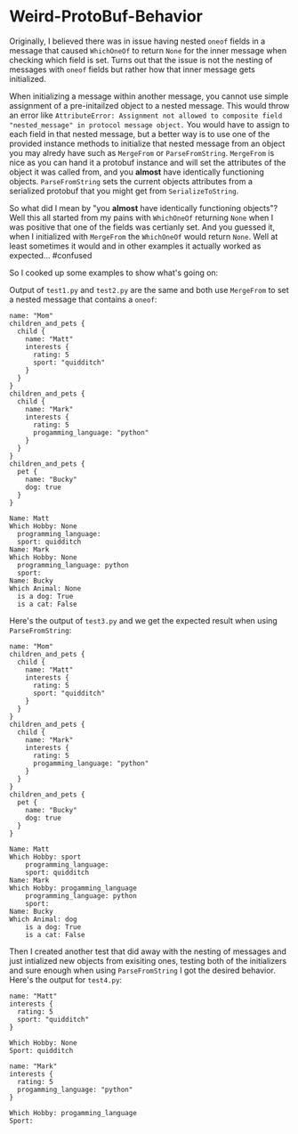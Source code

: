 # Weird-ProtoBuf-Behavior

Originally, I believed there was in issue having nested `oneof` fields in a message that caused `WhichOneOf` to return `None` for the inner message when checking which field is set. Turns out that the issue is not the nesting of messages with `oneof` fields but rather how that inner message gets initialized. 

When initializing a message within another message, you cannot use simple assignment of a pre-initailzed object to a nested message. This would throw an error like `AttributeError: Assignment not allowed to composite field "nested_message" in protocol message object.` You would have to assign to each field in that nested message, but a better way is to use one of the provided instance methods to initialize that nested message from an object you may alredy have such as `MergeFrom` or `ParseFromString`. `MergeFrom` is nice as you can hand it a protobuf instance and will set the attributes of the object it was called from, and you **almost** have identically functioning objects. `ParseFromString` sets the current objects attributes from a serialized protobuf that you might get from `SerializeToString`.

So what did I mean by "you **almost** have identically functioning objects"? Well this all started from my pains with `WhichOneOf` returning `None` when I was positive that one of the fields was certianly set. And you guessed it, when I initialized with `MergeFrom` the `WhichOneOf` would return `None`. Well at least sometimes it would and in other examples it actually worked as expected... #confused

So I cooked up some examples to show what's going on:

Output of `test1.py` and `test2.py` are the same and both use `MergeFrom` to set a nested message that contains a `oneof`:
```
name: "Mom"
children_and_pets {
  child {
    name: "Matt"
    interests {
      rating: 5
      sport: "quidditch"
    }
  }
}
children_and_pets {
  child {
    name: "Mark"
    interests {
      rating: 5
      progamming_language: "python"
    }
  }
}
children_and_pets {
  pet {
    name: "Bucky"
    dog: true
  }
}

Name: Matt 
Which Hobby: None
  programming_language: 
  sport: quidditch
Name: Mark 
Which Hobby: None
  programming_language: python
  sport: 
Name: Bucky 
Which Animal: None
  is a dog: True
  is a cat: False
```

Here's the output of `test3.py` and we get the expected result when using `ParseFromString`:
```
name: "Mom"
children_and_pets {
  child {
    name: "Matt"
    interests {
      rating: 5
      sport: "quidditch"
    }
  }
}
children_and_pets {
  child {
    name: "Mark"
    interests {
      rating: 5
      progamming_language: "python"
    }
  }
}
children_and_pets {
  pet {
    name: "Bucky"
    dog: true
  }
}

Name: Matt 
Which Hobby: sport
	programming_language: 
	sport: quidditch
Name: Mark 
Which Hobby: progamming_language
	programming_language: python
	sport: 
Name: Bucky 
Which Animal: dog
	is a dog: True
	is a cat: False
```

Then I created another test that did away with the nesting of messages and just intialized new objects from exisiting ones, testing both of the initializers and sure enough when using `ParseFromString` I got the desired behavior. Here's the output for `test4.py`: 
```
name: "Matt"
interests {
  rating: 5
  sport: "quidditch"
}

Which Hobby: None
Sport: quidditch

name: "Mark"
interests {
  rating: 5
  progamming_language: "python"
}

Which Hobby: progamming_language
Sport: 
```

